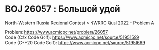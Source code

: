 # BOJ 26057 : Большой удой  
North-Western Russia Regional Contest > NWRRC Qual 2022 - Problem A  
  
Problem: https://www.acmicpc.net/problem/26057  
Code (C2x Code Golf): https://www.acmicpc.net/source/51951599  
Code (C++20 Code Golf): https://www.acmicpc.net/source/51951669  
